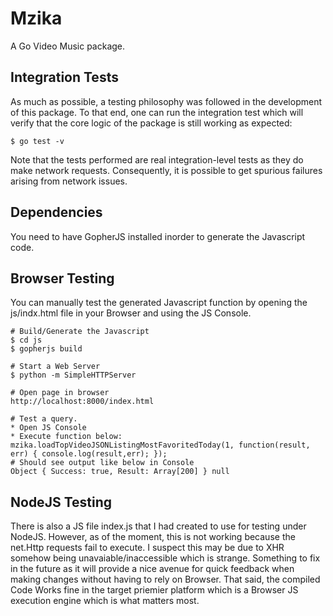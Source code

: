 Mzika
==========

A Go Video Music package.


## Integration Tests
As much as possible, a testing philosophy was followed in the development of this package. To that end, one can run the integration test which will verify that the core logic of the package is still working as expected:

```
$ go test -v

```

Note that the tests performed are real integration-level tests as they do make network requests. Consequently, it is possible to get spurious failures arising from network issues.

## Dependencies
You need to have GopherJS installed inorder to generate the Javascript code.

## Browser Testing
You can manually test the generated Javascript function by opening the js/indx.html file in your Browser and using the JS Console.

```
# Build/Generate the Javascript
$ cd js
$ gopherjs build

# Start a Web Server
$ python -m SimpleHTTPServer

# Open page in browser
http://localhost:8000/index.html

# Test a query.
* Open JS Console
* Execute function below:
mzika.loadTopVideoJSONListingMostFavoritedToday(1, function(result, err) { console.log(result,err); });
# Should see output like below in Console
Object { Success: true, Result: Array[200] } null
```

## NodeJS Testing
There is also a JS file index.js that I had created to use for testing under NodeJS. However, as of the moment, this is not working because the net.Http requests fail to execute. I suspect this may be due to XHR somehow being unavaiable/inaccessible which is strange. Something to fix in the future as it will provide a nice avenue for quick feedback when making changes without having to rely on Browser. That said, the compiled Code Works fine in the target priemier platform which is a Browser JS execution engine which is what matters most.
